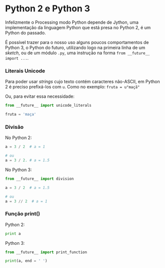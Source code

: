 # Python 2 e Python 3

Infelizmente o Processing modo Python depende de Jython, uma implementação da linguagem Python que está presa no Python 2, é um Python do passado.

É possível trazer para o nosso uso alguns poucos comportamentos de Python 3, o Python do futuro, utilizando logo na primeira linha de um *sketch*, ou de um módulo `.py`, uma instrução na forma `from __future__ import ...`.

### Literais Unicode

Para poder usar *strings* cujo texto contém caracteres não-ASCII, em Python 2 é preciso prefixá-los com `u`. Como no exemplo:  `fruta = u"maçã"`

Ou, para evitar essa necessidade:

```python
from __future__ import unicode_literals

fruta = 'maça'
```

### Divisão 

No Python 2:
```python
a = 3 / 2  # a = 1

# ou
a = 3 / 2. # a = 1.5

```

No Python 3:

```python
from __future__ import division

a = 3 / 2  # a = 1.5

# ou
a = 3 // 2  # a = 1
```

### Função print()

Python 2:

```python
print a
```

Python 3:

```python
from __future__ import print_function

print(a, end = ' ')
```

